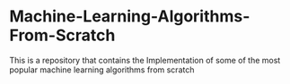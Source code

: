 # Machine-Learning-Algorithms-From-Scratch
This is a repository that contains the Implementation of some of the most popular machine learning algorithms from scratch
